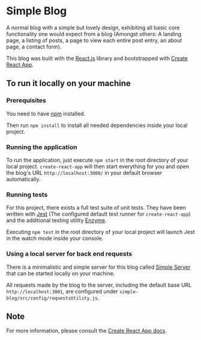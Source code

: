 # Simple Blog

A normal blog with a simple but lovely design, exhibiting all basic core functionality one would expect from a 
blog (Amongst others: A landing page, a listing of posts, a page to view each entire post entry, an about page, 
a contact form).

This blog was built with the [React.js](https://reactjs.org/) library and bootstrapped with
[Create React App](https://github.com/facebook/create-react-app).




## To run it locally on your machine

### Prerequisites

You need to have [npm](https://www.npmjs.com/) installed.

Then run `npm install` to install all needed dependencies inside your local project.


### Running the application

To run the application, just execute `npm start` in the root directory of your local project. `create-react-app` will 
then start everything for you and open the blog's URL `http://localhost:3000/` in your default browser automatically.


### Running tests 

For this project, there exists a full test suite of unit tests. They have been written with
[Jest](https://facebook.github.io/jest/) (The configured default test runner for `create-react-app`) and the additional
testing utility [Enzyme](https://github.com/airbnb/enzyme).
 
Executing `npm test` in the root directory of your local project will launch Jest in the watch mode inside your console.


### Using a local server for back end requests

There is a minimalistic and simple server for this blog called 
[Simple Server](https://github.com/amaschell/simple-server) that can be started locally on your machine. 

All requests made by the 
blog to the server, including the default base URL `http://localhost:3001`, are configured under 
`simple-blog/src/config/requestsUtility.js`.
 
 

## Note

For more information, please consult the [Create React App docs](https://github.com/facebook/create-react-app/).

